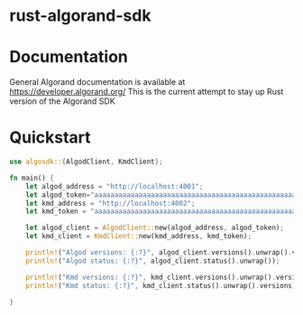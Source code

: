 # rust-algorand-sdk

# Documentation

General Algorand documentation is available at https://developer.algorand.org/
This is the current attempt to stay up Rust version of the Algorand SDK

# Quickstart

```rust
use algosdk::{AlgodClient, KmdClient};

fn main() {
    let algod_address = "http://localhost:4001";
    let algod_token="aaaaaaaaaaaaaaaaaaaaaaaaaaaaaaaaaaaaaaaaaaaaaaaaaaaaaaaaaaaaaaaa";
    let kmd_address = "http://localhost:4002";
    let kmd_token = "aaaaaaaaaaaaaaaaaaaaaaaaaaaaaaaaaaaaaaaaaaaaaaaaaaaaaaaaaaaaaaaa";

    let algod_client = AlgodClient::new(algod_address, algod_token);
    let kmd_client = KmdClient::new(kmd_address, kmd_token);

    println!("Algod versions: {:?}", algod_client.versions().unwrap().versions);
    println!("Algod status: {:?}", algod_client.status().unwrap());

    println!("Kmd versions: {:?}", kmd_client.versions().unwrap().versions);
    println!("Kmd status: {:?}", kmd_client.status().unwrap().versions);

}
```
